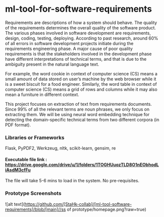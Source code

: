 # ml-tool-for-software-requirements

Requirements are descriptions of how a system should behave. The quality of the requirements determines the overall quality of the software product. The various phases involved in software development are requirements, design, coding, testing, deploying. According to past research, around 60% of all errors in software development projects initiate during the requirements engineering phase. A major cause of poor quality requirements is that the stakeholders involved in the development phase have different interpretations of technical terms, and that is due to the ambiguity present in the natural language text.

For example, the word cookie in context of computer science (CS) means a small amount of data stored on user’s machine by the web browser while it is a sweet biscuit for a food engineer. Similarly, the word table in context of computer science (CS) means a grid of rows and columns while it may also mean a furniture in different context.

This project focuses on extraction of text from requirements documents. Since 99% of all the relevant terms are noun phrases, we only focus on extracting them. We will be using neural word embedding technique for detecting the domain-specific technical terms from two different corpora (in PDF format).

### Libraries or Frameworks

Flask, PyPDF2, Werkzeug, nltk, scikit-learn, gensim, re

#### Executable file link : https://drive.google.com/drive/u/1/folders/1TOGHUuozTLD8O1nEObhodLiAsdM3cfFu

The file will take 5-6 mins to load in the system. No pre-requisites.

### Prototype Screenshots

![alt text](https://github.com/[StaHk-collab]/[ml-tool-software-requirements]/blob/[main]//ss of prototype/homepage.png?raw=true)

